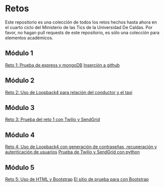 # Retos

Este repositorio es una colección de todos los retos hechos hasta ahora en el cuarto ciclo del Ministerio de las Tics
de la Universidad De Caldas. Por favor, no hagan pull requests de este repositorio, es sólo una colección para
elementos académicos.

## Módulo 1

[Reto 1: Prueba de express y mongoDB](reto1/)
[Inserción a github](prooves_of_github_concept/)

## Módulo 2

[Reto 2: Uso de Loopback4 para relación del conductor y el taxi](reto2/logic_taxi/)

## Módulo 3

[Reto 3: Prueba del reto 1 con Twilio y SendGrid](reto3)

## Módulo 4

[Reto 4: Uso de Loopback4 con generación de contraseñas, recuperación y autenticación de usuarios](reto4/logic_taxi/)
[Prueba de Twilio y SendGrid con python](reto4/twi-and-send/)

## Módulo 5

[Reto 5: Uso de HTML y Bootstrap](reto5/retoHTML)
[El sitio de prueba para con Bootstrap](reto5/html-and-bootstrap)
